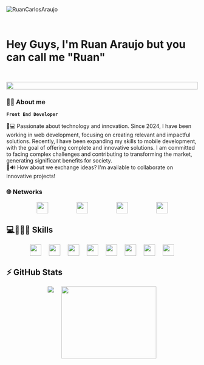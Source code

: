 <p align="left"><img src="https://komarev.com/ghpvc/?username=RuanCarlosAraujo" alt="RuanCarlosAraujo" /></p>

# <div style="display: flex; justify-content: center; gap: 20px; flex-wrap: wrap;"><p>Hey Guys, I'm Ruan Araujo but you can call me "Ruan"</p><img src=https://media4.giphy.com/media/v1.Y2lkPTc5MGI3NjExOTV2ZTk3d2U3ZWtoMHVlaDRiY2x4YTdwNmY5cmRrbG43N3lzcHBhMSZlcD12MV9pbnRlcm5hbF9naWZfYnlfaWQmY3Q9Zw/huhbh7DzQOD6f3eVLt/giphy.gif width="100%"></div>


### 👦🏽 <b> About me </b> 

**`Front End Developer`**
<p>
📖💻 Passionate about technology and innovation. Since 2024, I have been working in web development, focusing on creating relevant and impactful solutions. Recently, I have been expanding my skills to mobile development, with the goal of offering complete and innovative solutions. I am committed to facing complex challenges and contributing to transforming the market, generating significant benefits for society.

<br>
📩🔊 How about we exchange ideas?  I'm available to collaborate on innovative projects!
</p>

### 🌐 Networks
<div style="display: flex; justify-content: center; gap: 10px 75px; flex-wrap: wrap;">
    <a href="mailto:rcads77@gmail.com"><img src="https://img.shields.io/badge/Gmail-D14836?style=for-the-badge&logo=gmail&logoColor=white" style="height: 30px;"></a>
    <a href="https://www.linkedin.com/in/ruan-araujo-1b696a321/"><img src="https://img.shields.io/badge/linkedin-%230077B5.svg?style=for-the-badge&logo=linkedin&logoColor=white" style="height: 30px;"></a>
    <a href="https://www.instagram.com/ruan_cads/"><img src="https://img.shields.io/badge/Instagram-%23E4405F.svg?style=for-the-badge&logo=Instagram&logoColor=white" style="height: 30px;"></a>
    <img src="https://img.shields.io/badge/Discord-%235865F2.svg?style=for-the-badge&logo=discord&logoColor=white" style="height: 30px;">
</div>

## 💻🧑🏽‍💻 Skills
<div style="display: flex; justify-content: center; gap: 10px 20px; flex-wrap: wrap;">
    <img src="https://img.shields.io/badge/react-%2320232a.svg?style=for-the-badge&logo=react&logoColor=%2361DAFB" height="30px">
    <img src="https://img.shields.io/badge/mysql-%2300f.svg?style=for-the-badge&logo=mysql&logoColor=white" height="30px">
    <img src="https://img.shields.io/badge/node.js-6DA55F?style=for-the-badge&logo=node.js&logoColor=white" height="30px">
    <img src="https://img.shields.io/badge/figma-%23F24E1E.svg?style=for-the-badge&logo=figma&logoColor=white" height="30px">
    <img src="https://img.shields.io/badge/Visual%20Studio%20Code-0078d7.svg?style=for-the-badge&logo=visual-studio-code&logoColor=white" height="30px">
    <img src="https://img.shields.io/badge/Windows-0078D6?style=for-the-badge&logo=windows&logoColor=white" height="30px">
    <img src="https://img.shields.io/badge/git-%23F05033.svg?style=for-the-badge&logo=git&logoColor=white" height="30px">
    <img src="https://img.shields.io/badge/github-%23121011.svg?style=for-the-badge&logo=github&logoColor=white" height="30px">
</div>

## ⚡ GitHub Stats
<div style="display: flex; justify-content: center; gap: 10px 20px; flex-wrap: wrap;">
    <img src="https://github-readme-stats.vercel.app/api?username=RuanCarlosAraujo&theme=midnight-purple&show_icons=true">
    <img src="https://github-readme-stats.vercel.app/api/top-langs/?username=RuanCarlosAraujo&theme=midnight-purple&hide=TeX&layout=compact&langs_count=8" height="190px"; width="250px">
</div>
</div>
